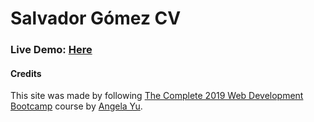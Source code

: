 # Salvador Gómez CV

### Live Demo: [Here](https://nightlyflux.github.io/personal-cv/)


#### Credits
This site was made by following [The Complete 2019 Web Development Bootcamp](https://www.udemy.com/course/the-complete-web-development-bootcamp/) course by [Angela Yu](https://www.udemy.com/user/4b4368a3-b5c8-4529-aa65-2056ec31f37e/).
